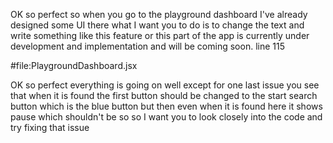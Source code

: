 OK so perfect so when you go to the playground dashboard I've already designed some UI there what I want you to do is to change the text and write something like this feature or this part of the app is currently under development and implementation and will be coming soon. line 115

#file:PlaygroundDashboard.jsx


OK so perfect everything is going on well except for one last issue you see that when it is found the first button should be changed to the start search button which is the blue button but then even when it is found here it shows pause which shouldn't be so so I want you to look closely into the code and try fixing that issue